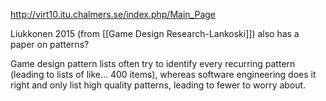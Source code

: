 http://virt10.itu.chalmers.se/index.php/Main_Page

Liukkonen 2015 (from [[Game Design Research-Lankoski]]) also has a paper on patterns?

Game design pattern lists often try to identify every recurring pattern (leading to lists of like... 400 items), whereas software engineering does it right and only list high quality patterns, leading to fewer to worry about.

